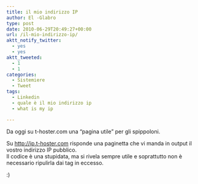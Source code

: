 ```yaml
---
title: il mio indirizzo IP
author: El -Glabro
type: post
date: 2010-06-29T20:49:27+00:00
url: /il-mio-indirizzo-ip/
aktt_notify_twitter:
  - yes
  - yes
aktt_tweeted:
  - 1
  - 1
categories:
  - Sistemiere
  - Tweet
tags:
  - Linkedin
  - quale è il mio indirizzo ip
  - what is my ip

---
```

Da oggi su t-hoster.com una &#8220;pagina utile&#8221; per gli spippoloni.

Su <http://ip.t-hoster.com> risponde una paginetta che vi manda in output il vostro indirizzo IP pubblico.  
Il codice è una stupidata, ma si rivela sempre utile e soprattutto non è necessario ripulirla dai tag in eccesso.

:)